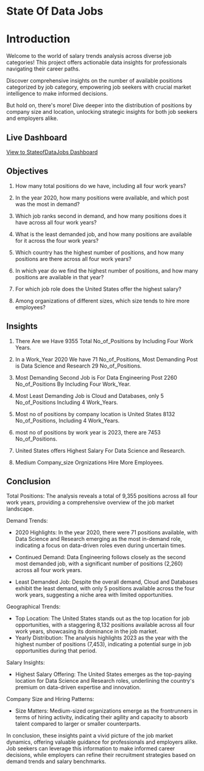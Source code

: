 
# State Of Data Jobs

# Introduction

Welcome to the world of salary trends analysis across diverse job categories! This project offers actionable data insights for professionals navigating their career paths.

Discover comprehensive insights on the number of available positions categorized by job category, empowering job seekers with crucial market intelligence to make informed decisions.

But hold on, there's more! Dive deeper into the distribution of positions by company size and location, unlocking strategic insights for both job seekers and employers alike.

## Live Dashboard

[View to StateofDataJobs Dashboard](https://app.powerbi.com/view?r=eyJrIjoiY2UzOTU0OTgtMzI3NC00MDE5LThjMTktOTRkYmYzZWY0Y2NkIiwidCI6ImRmODY3OWNkLWE4MGUtNDVkOC05OWFjLWM4M2VkN2ZmOTVhMCJ9)


## Objectives

1. How many total positions do we have, including all four work years?

2. In the year 2020, how many positions were available, and which post was the most in demand?

3. Which job ranks second in demand, and how many positions does it have across all four work years?

4. What is the least demanded job, and how many positions are available for it across the four work years?

5. Which country has the highest number of positions, and how many positions are there across all four work years?

6. In which year do we find the highest number of positions, and how many positions are available in that year?

7. For which job role does the United States offer the highest salary?

8. Among organizations of different sizes, which size tends to hire more employees?

## Insights

1. There Are we Have 9355 Total No_of_Positions by Including Four Work Years.

2. In a Work_Year 2020 We have 71 No_of_Positions, Most Demanding Post is
Data Science and Research 29 No_of_Positions.

3. Most Demanding Second Job is For Data Engineering Post 2260 No_of_Positions
By Including Four Work_Year.

4. Most Least Demanding Job is Cloud and Databases, only 5 No_of_Positions Including 4 Work_Years.

5. Most no of positions by company location is United States 8132 No_of_Positions, Including 4 Work_Years.

6. most no of positions by work year is 2023, there are 7453 No_of_Positions.

7. United States offers Highest Salary For Data Science and Research.

8. Medium Company_size Orgnizations Hire More Employees.


## Conclusion

Total Positions: The analysis reveals a total of 9,355 positions across all four work years, providing a comprehensive overview of the job market landscape.

Demand Trends:

- 2020 Highlights: In the year 2020, there were 71 positions available, with Data Science and Research emerging as the most in-demand role, indicating a focus on data-driven roles even during uncertain times.
- Continued Demand: Data Engineering follows closely as the second most demanded job, with a significant number of positions (2,260) across all four work years.

- Least Demanded Job: Despite the overall demand, Cloud and Databases exhibit the least demand, with only 5 positions available across the four work years, suggesting a niche area with limited opportunities.

Geographical Trends:

- Top Location: The United States stands out as the top location for job opportunities, with a staggering 8,132 positions available across all four work years, showcasing its dominance in the job market.
- Yearly Distribution: The analysis highlights 2023 as the year with the highest number of positions (7,453), indicating a potential surge in job opportunities during that period.

Salary Insights:

- Highest Salary Offering: The United States emerges as the top-paying location for Data Science and Research roles, underlining the country's premium on data-driven expertise and innovation.

Company Size and Hiring Patterns:

- Size Matters: Medium-sized organizations emerge as the frontrunners in terms of hiring activity, indicating their agility and capacity to absorb talent compared to larger or smaller counterparts.

In conclusion, these insights paint a vivid picture of the job market dynamics, offering valuable guidance for professionals and employers alike. Job seekers can leverage this information to make informed career decisions, while employers can refine their recruitment strategies based on demand trends and salary benchmarks.
